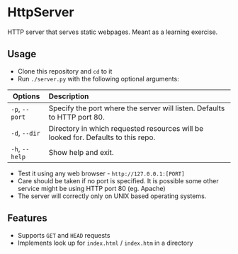 # HttpServer
HTTP server that serves static webpages. Meant as a learning exercise.

## Usage
* Clone this repository and `cd` to it
* Run `./server.py` with the following optional arguments:

| Options          | Description                                                                      |
|------------------|:---------------------------------------------------------------------------------|
| `-p`, `--port`   | Specify the port where the server will listen. Defaults to HTTP port 80.         |
| `-d`, `--dir`    | Directory in which requested resources will be looked for. Defaults to this repo.|
| `-h`, `--help`   | Show help and exit.                                                              |

* Test it using any web browser - `http://127.0.0.1:[PORT]`
* Care should be taken if no port is specified. It is possible some other service might be using HTTP port 80 (eg. Apache)
* The server will correctly only on UNIX based operating systems.

## Features
* Supports `GET` and `HEAD` requests
* Implements look up for `index.html` / `index.htm` in a directory

